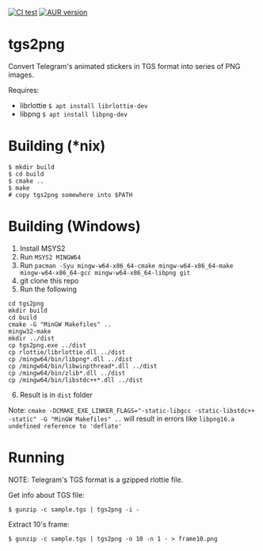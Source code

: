 [![CI test](https://github.com/zevlg/tgs2png/workflows/CI/badge.svg)](https://github.com/zevlg/tgs2png/actions)
[![AUR version](https://img.shields.io/aur/version/tgs2png-git)](https://aur.archlinux.org/packages/tgs2png-git)

# tgs2png

Convert Telegram's animated stickers in TGS format into series of PNG
images.

Requires:
* librlottie `$ apt install librlottie-dev`
* libpng `$ apt install libpng-dev`

# Building (*nix)

```console
$ mkdir build
$ cd build
$ cmake ..
$ make
# copy tgs2png somewhere into $PATH
```

# Building (Windows)

1. Install MSYS2
2. Run `MSYS2 MINGW64`
3. Run `pacman -Syu mingw-w64-x86_64-cmake mingw-w64-x86_64-make mingw-w64-x86_64-gcc mingw-w64-x86_64-libpng git`
4. git clone this repo
5. Run the following
```
cd tgs2png
mkdir build
cd build
cmake -G "MinGW Makefiles" ..
mingw32-make
mkdir ../dist
cp tgs2png.exe ../dist
cp rlottie/librlottie.dll ../dist
cp /mingw64/bin/libpng*.dll ../dist
cp /mingw64/bin/libwinpthread*.dll ../dist
cp /mingw64/bin/zlib*.dll ../dist
cp /mingw64/bin/libstdc++*.dll ../dist
```
6. Result is in `dist` folder

Note: `cmake -DCMAKE_EXE_LINKER_FLAGS="-static-libgcc -static-libstdc++ -static" -G "MinGW Makefiles" ..` will result in errors like `libpng16.a undefined reference to 'deflate'`

# Running

NOTE: Telegram's TGS format is a gzipped rlottie file.

Get info about TGS file:
```console
$ gunzip -c sample.tgs | tgs2png -i -
```

Extract 10's frame:
```console
$ gunzip -c sample.tgs | tgs2png -o 10 -n 1 - > frame10.png
```

